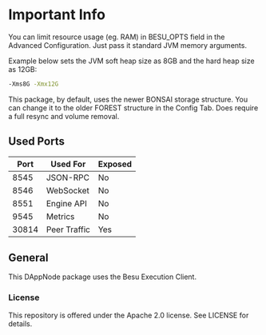 # Important Info

You can limit resource usage (eg. RAM) in BESU_OPTS field in the Advanced Configuration.
Just pass it standard JVM memory arguments.

Example below sets the JVM soft heap size as 8GB and the hard heap size as 12GB:

```bash
-Xms8G -Xmx12G
```

This package, by default, uses the newer BONSAI storage structure.
You can change it to the older FOREST structure in the Config Tab.
Does require a full resync and volume removal.

## Used Ports

| Port | Used For | Exposed |
| ---- | -------- | ------- |
| 8545 | JSON-RPC | No      |
| 8546 | WebSocket| No      |
| 8551 | Engine API | No      |
| 9545 | Metrics  | No      |
| 30814 | Peer Traffic| Yes  |

## General

This DAppNode package uses the Besu Execution Client.

### License

This repository is offered under the Apache 2.0 license. See LICENSE for details.
